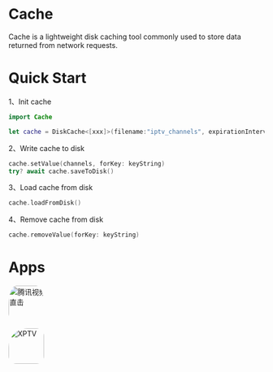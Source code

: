 # Cache

Cache is a lightweight disk caching tool commonly used to store data returned from network requests.

# Quick Start

1、Init cache

```Swift
import Cache

let cache = DiskCache<[xxx]>(filename:"iptv_channels", expirationInterval: 30 * 24 * 60 * 60)
```

2、Write cache to disk

```swift
cache.setValue(channels, forKey: keyString)
try? await cache.saveToDisk()

```

3、Load cache from disk

```Swift
cache.loadFromDisk()
```

4、Remove cache from disk

```swift
cache.removeValue(forKey: keyString)
```

# Apps
<a href="https://apps.apple.com/hk/app/%E8%85%BE%E8%AE%AF%E8%A7%86%E9%A2%91-%E5%B7%B4%E9%BB%8E%E5%A5%A5%E8%BF%90%E5%85%A8%E7%A8%8B%E7%9B%B4%E5%87%BB/id458318329?itscg=30200&amp;itsct=apps_box_appicon" style="width: 70px; height: 70px; border-radius: 22%; overflow: hidden; display: inline-block; vertical-align: middle;"><img src="https://is1-ssl.mzstatic.com/image/thumb/Purple211/v4/29/cc/91/29cc9159-f5d6-e224-154d-15b15e0e385b/AppIcon-1x_U007emarketing-0-8-0-0-sRGB-85-220-0.png/540x540bb.jpg" alt="腾讯视频-巴黎奥运全程直击" style="width: 170px; height: 170px; border-radius: 22%; overflow: hidden; display: inline-block; vertical-align: middle;"></a>

<a href="https://apps.apple.com/hk/app/xptv/id6473160495?itscg=30200&amp;itsct=apps_box_appicon" style="width: 170px; height: 170px; border-radius: 22%; overflow: hidden; display: inline-block; vertical-align: middle;"><img src="https://is1-ssl.mzstatic.com/image/thumb/Purple221/v4/66/76/a7/6676a7ac-73f1-b7f7-1fbc-82384cd2b337/AppIcon-0-0-1x_U007epad-0-10-0-85-220.png/540x540bb.jpg" alt="XPTV" style="width: 70px; height: 70px; border-radius: 22%; overflow: hidden; display: inline-block; vertical-align: middle;"></a>

